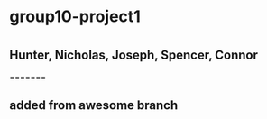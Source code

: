 # group10-project1
#
## Hunter, Nicholas, Joseph, Spencer, Connor
=======
## added from awesome branch
